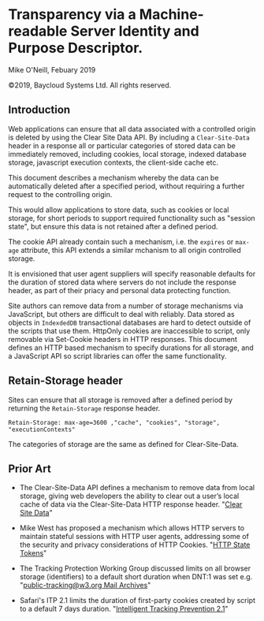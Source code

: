 # Transparency via a Machine-readable Server Identity and Purpose Descriptor.
Mike O'Neill, Febuary 2019

©2019, Baycloud Systems Ltd. All rights reserved.

## Introduction
Web applications can ensure that all data associated with a controlled origin is deleted by using the Clear Site Data API. 
By including a `Clear-Site-Data` header in a response all or particular categories of stored data can be immediately removed, including cookies, local storage, indexed database storage, javascript execution contexts, the client-side cache etc.

This document describes a mechanism whereby the data can be automatically deleted after a specified period, without requiring a further request to the controlling origin.

This would allow applications to store data, such as cookies or local storage, for short periods to support required functionality such as  "session state", but ensure this data is not retained after a defined period. 

The cookie API already contain such a mechanism, i.e. the `expires` or `max-age` attribute, this API extends a similar mchanism to all origin controlled storage. 

It is envisioned that user agent suppliers will specify reasonable defaults for the duration of stored data where servers do not include the response header, as part of their priacy and personal data protecting function.

Site authors can remove data from a number of storage mechanisms via JavaScript, but others are difficult to deal with reliably. Data stored as objects in `IndexdedDB` transactional databases are hard to detect outside of the scripts that use them. HttpOnly cookies are inaccessible to script, only removable via Set-Cookie headers in HTTP responses. This document defines an HTTP based mechanism to specify durations for all storage, and a JavaScript API so script libraries can offer the same functionality.

## Retain-Storage header
Sites can ensure that all storage is removed after a defined period by returning the `Retain-Storage` response header.

`Retain-Storage: max-age=3600 ,"cache", "cookies", "storage", "executionContexts"`

The categories of storage are the same as defined for Clear-Site-Data.

## Prior Art
*  The Clear-Site-Data API defines a mechanism to remove data from local storage, giving web developers the ability to clear out a user’s local cache of data via the Clear-Site-Data HTTP response header. "[Clear Site Data](https://www.w3.org/TR/clear-site-data/)"


*   Mike West has proposed a mechanism which allows HTTP servers to maintain stateful sessions with HTTP user agents, addressing some of the security and privacy considerations of HTTP Cookies. "[HTTP State Tokens](https://mikewest.github.io/http-state-tokens/draft-west-http-state-tokens.html)" 

*   The Tracking Protection Working Group discussed limits on all browser storage (identifiers) to a default short duration when DNT:1 was set e.g. "[public-tracking@w3.org Mail Archives](https://lists.w3.org/Archives/Public/public-tracking/2013Jun/0262.html)" 

* Safari's ITP 2.1 limits the duration of first-party cookies created by script to a default 7 days duration. "[Intelligent Tracking Prevention 2.1](https://webkit.org/blog/8613/intelligent-tracking-prevention-2-1/)"



  

